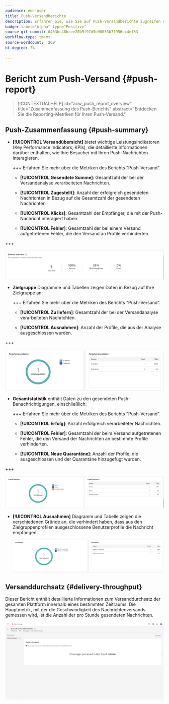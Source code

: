 ```yaml
---
audience: end-user
title: Push-Versandberichte
description: Erfahren Sie, wie Sie auf Push-Versandberichte zugreifen und diese verwenden
badge: label="Alpha" type="Positive"
source-git-commit: 0463bc48bcee20b9f97d5b98053b77956dc4ef53
workflow-type: tm+mt
source-wordcount: '269'
ht-degree: 7%

---
```


# Bericht zum Push-Versand {#push-report}

>[!CONTEXTUALHELP]
>id="acw_push_report_overview"
>title="Zusammenfassung des Push-Berichts"
>abstract="Entdecken Sie die Reporting-Metriken für Ihren Push-Versand."

## Push-Zusammenfassung {#push-summary}

* **[!UICONTROL Versandübersicht]** bietet wichtige Leistungsindikatoren (Key Performance Indicators, KPIs), die detaillierte Informationen darüber enthalten, wie Ihre Besucher mit Ihren Push-Nachrichten interagieren.

  +++ Erfahren Sie mehr über die Metriken des Berichts &quot;Push-Versand&quot;.

   * **[!UICONTROL Gesendete Summe]**: Gesamtzahl der bei der Versandanalyse verarbeiteten Nachrichten.

   * **[!UICONTROL Zugestellt]**: Anzahl der erfolgreich gesendeten Nachrichten in Bezug auf die Gesamtzahl der gesendeten Nachrichten

   * **[!UICONTROL Klicks]**: Gesamtzahl der Empfänger, die mit der Push-Nachricht interagiert haben.

   * **[!UICONTROL Fehler]**: Gesamtzahl der bei einem Versand aufgetretenen Fehler, die den Versand an Profile verhinderten.

+++

  ![](assets/reporting_push_3.png)

* **Zielgruppe** Diagramme und Tabellen zeigen Daten in Bezug auf Ihre Zielgruppe an:

  +++ Erfahren Sie mehr über die Metriken des Berichts &quot;Push-Versand&quot;.

   * **[!UICONTROL Zu liefern]**: Gesamtzahl der bei der Versandanalyse verarbeiteten Nachrichten.

   * **[!UICONTROL Ausnahmen]**: Anzahl der Profile, die aus der Analyse ausgeschlossen wurden.

+++

  ![](assets/reporting_push_4.png)

* **Gesamtstatistik** enthält Daten zu den gesendeten Push-Benachrichtigungen, einschließlich:

  +++ Erfahren Sie mehr über die Metriken des Berichts &quot;Push-Versand&quot;.

   * **[!UICONTROL Erfolg]**: Anzahl erfolgreich verarbeiteter Nachrichten.

   * **[!UICONTROL Fehler]**: Gesamtzahl der beim Versand aufgetretenen Fehler, die den Versand der Nachrichten an bestimmte Profile verhinderten.

   * **[!UICONTROL Neue Quarantäne]**: Anzahl der Profile, die ausgeschlossen und der Quarantäne hinzugefügt wurden.

+++

  ![](assets/reporting_push_5.png)

* **[!UICONTROL Ausnahmen]** Diagramm und Tabelle zeigen die verschiedenen Gründe an, die verhindert haben, dass aus den Zielgruppenprofilen ausgeschlossene Benutzerprofile die Nachricht empfangen.

  ![](assets/reporting_push_6.png)

## Versanddurchsatz {#delivery-throughput}

Dieser Bericht enthält detaillierte Informationen zum Versanddurchsatz der gesamten Plattform innerhalb eines bestimmten Zeitraums. Die Hauptmetrik, mit der die Geschwindigkeit des Nachrichtenversands gemessen wird, ist die Anzahl der pro Stunde gesendeten Nachrichten.

![](assets/reporting_push_2.png)
